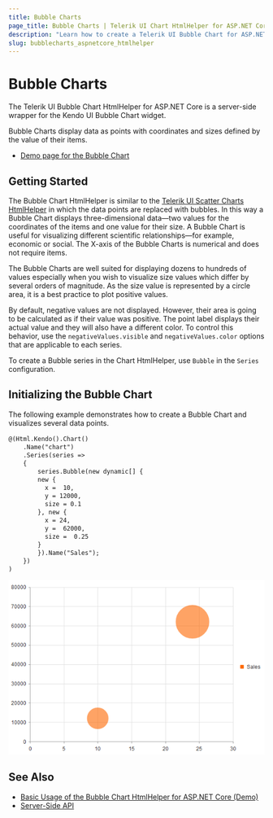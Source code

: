 ```yaml
---
title: Bubble Charts
page_title: Bubble Charts | Telerik UI Chart HtmlHelper for ASP.NET Core
description: "Learn how to create a Telerik UI Bubble Chart for ASP.NET Core to visualize data points and how to set its properties."
slug: bubblecharts_aspnetcore_htmlhelper
---
```


# Bubble Charts

The Telerik UI Bubble Chart HtmlHelper for ASP.NET Core is a server-side wrapper for the Kendo UI Bubble Chart widget.

Bubble Charts display data as points with coordinates and sizes defined by the value of their items.

* [Demo page for the Bubble Chart](https://demos.telerik.com/aspnet-core/bubble-charts/index)

## Getting Started

The Bubble Chart HtmlHelper is similar to the [Telerik UI Scatter Charts HtmlHelper](https://demos.telerik.com/aspnet-core/scatter-charts/index) in which the data points are replaced with bubbles. In this way a Bubble Chart displays three-dimensional data&mdash;two values for the coordinates of the items and one value for their size. A Bubble Chart is useful for visualizing different scientific relationships&mdash;for example, economic or social. The X-axis of the Bubble Charts is numerical and does not require items.

The Bubble Charts are well suited for displaying dozens to hundreds of values especially when you wish to visualize size values which differ by several orders of magnitude. As the size value is represented by a circle area, it is a best practice to plot positive values.

By default, negative values are not displayed. However, their area is going to be calculated as if their value was positive. The point label displays their actual value and they will also have a different color. To control this behavior, use the `negativeValues.visible` and `negativeValues.color` options that are applicable to each series.

To create a Bubble series in the Chart HtmlHelper, use `Bubble` in the `Series` configuration.

## Initializing the Bubble Chart

The following example demonstrates how to create a Bubble Chart and visualizes several data points.

    @(Html.Kendo().Chart()
        .Name("chart")
        .Series(series =>
        {
            series.Bubble(new dynamic[] {
            new {
              x =  10,
              y = 12000,
              size = 0.1
            }, new {
              x = 24,
              y =  62000,
              size =  0.25
            }
            }).Name("Sales");
        })
    )

 ![A sample Bubble Chart](images/chart-bubble.png)

## See Also

* [Basic Usage of the Bubble Chart HtmlHelper for ASP.NET Core (Demo)](https://demos.telerik.com/aspnet-core/bubble-charts/index)
* [Server-Side API](/api/chart)
